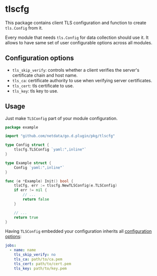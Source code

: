 <!--
title: "tlscfg"
custom_edit_url: "https://github.com/netdata/go.d.plugin/edit/master/pkg/tlscfg/README.md"
sidebar_label: "tlscfg"
learn_status: "Published"
learn_rel_path: "Developers/External plugins/go.d.plugin/Helper Packages"
-->

# tlscfg

This package contains client TLS configuration and function to create `tls.Config` from it.

Every module that needs `tls.Config` for data collection should use it. It allows to have same set of user configurable
options across all modules.

## Configuration options

- `tls_skip_verify`: controls whether a client verifies the server's certificate chain and host name.
- `tls_ca`: certificate authority to use when verifying server certificates.
- `tls_cert`: tls certificate to use.
- `tls_key`: tls key to use.

## Usage

Just make `TLSConfig` part of your module configuration.

```go
package example

import "github.com/netdata/go.d.plugin/pkg/tlscfg"

type Config struct {
	tlscfg.TLSConfig `yaml:",inline"`
}

type Example struct {
	Config `yaml:",inline"`
}

func (e *Example) Init() bool {
	tlsCfg, err := tlscfg.NewTLSConfig(e.TLSConfig)
	if err != nil {
		// ...
		return false
	}

	// ...
	return true
}
```

Having `TLSConfig` embedded your configuration inherits all [configuration options](#configuration-options):

```yaml
jobs:
  - name: name
    tls_skip_verify: no
    tls_ca: path/to/ca.pem
    tls_cert: path/to/cert.pem
    tls_key: path/to/key.pem
```
